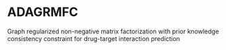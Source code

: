 # ADAGRMFC
Graph regularized non-negative matrix factorization with prior knowledge consistency constraint for drug-target interaction prediction
